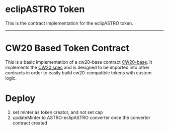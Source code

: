 # eclipASTRO Token

This is the contract implementation for the eclipASTRO token.

---

# CW20 Based Token Contract

This is a basic implementation of a cw20-base contract [CW20-base](https://github.com/CosmWasm/cw-plus/tree/main/contracts/cw20-base). It implements the [CW20 spec](https://github.com/CosmWasm/cosmwasm-plus/tree/master/packages/cw20) and is designed to be imported into other contracts in order to easily build cw20-compatible tokens with custom logic.

# Deploy

1. set minter as token creator, and not set cap
2. updateMinter to ASTRO-eclipASTRO converter once the converter contract created
